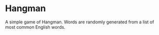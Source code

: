 # Hangman

A simple game of Hangman.
Words are randomly generated from a list of most common English words.
